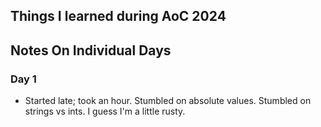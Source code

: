 ## Things I learned during AoC 2024


## Notes On Individual Days

### Day 1

  - Started late; took an hour. Stumbled on absolute values. Stumbled on
    strings vs ints. I guess I'm a little rusty.
